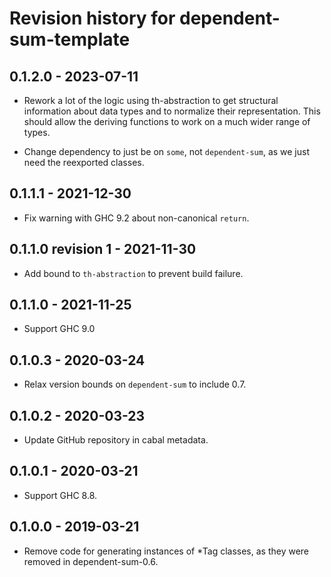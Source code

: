 # Revision history for dependent-sum-template

## 0.1.2.0 - 2023-07-11

* Rework a lot of the logic using th-abstraction to get structural information about data types and to
  normalize their representation. This should allow the deriving functions to work on a much wider range
  of types.

* Change dependency to just be on `some`, not `dependent-sum`, as we just need the reexported classes.

## 0.1.1.1 - 2021-12-30

* Fix warning with GHC 9.2 about non-canonical `return`.

## 0.1.1.0 revision 1 - 2021-11-30

* Add bound to `th-abstraction` to prevent build failure.

## 0.1.1.0 - 2021-11-25

* Support GHC 9.0

## 0.1.0.3 - 2020-03-24

* Relax version bounds on `dependent-sum` to include 0.7.

## 0.1.0.2 - 2020-03-23

* Update GitHub repository in cabal metadata.

## 0.1.0.1 - 2020-03-21

* Support GHC 8.8.

## 0.1.0.0 - 2019-03-21

* Remove code for generating instances of *Tag classes, as they were removed in dependent-sum-0.6.
